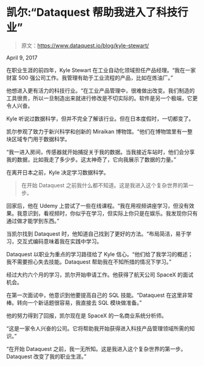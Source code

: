 # 凯尔:“Dataquest 帮助我进入了科技行业”

> 原文：<https://www.dataquest.io/blog/kyle-stewart/>

April 9, 2017

在职业生涯的前四年，Kyle Stewart 在工业自动化领域担任产品经理。“我在一家财富 500 强公司工作。我管理有助于工业流程的产品，比如在炼油厂。”

他想进入更有活力的科技行业。“在工业产品管理中，很难做出改变。我们制造的工具很贵，所以一旦制造出来就进行修改是不切实际的。软件是另一个极端，它更令人兴奋。

Kyle 听说过数据科学，但并不完全了解该行业。但在日本度假时，一切都变了。

凯尔参观了致力于新兴科学和创新的 Miraikan 博物馆。“他们在博物馆里有一整块区域专门用于数据科学。

“我一进入房间，传感器就开始捕捉关于我的数据。当我接近车站时，他们会分享我的数据，比如我走了多少步。这太神奇了，它向我展示了数据的力量。”

在离开日本之前，Kyle 决定学习数据科学。

> 在开始 Dataquest 之前我什么都不知道。这是我进入这个复杂世界的第一步。

回家后，他在 Udemy 上尝试了一些在线课程。“我在用视频讲座学习，但没有效果。我意识到，看视频时，你似乎在学习，但实际上你只是在娱乐。我发现你只有通过做才能学到东西。”

当凯尔找到 Dataquest 时，他知道自己找到了更好的方法。“布局简洁，易于学习，交互式编码意味着我在实践中学习。

Dataquest 以职业为重点的学习路径给了 Kyle 信心。“他们给了我学习的概述；我不需要担心失去技能。Dataquest 帮助我在不知所措的情况下学习。”

经过大约六个月的学习，凯尔开始申请工作。他获得了航天公司 SpaceX 的面试机会。

在第一次面试中，他意识到他要提高自己的 SQL 技能。“Dataquest 在这里非常棒。转向一个新话题很容易，我直接去 SQL 模块做准备。”

他的努力得到了回报，凯尔现在是 SpaceX 的一名商业系统分析师。

“这是一家令人兴奋的公司。它将帮助我开始获得进入科技产品管理领域所需的知识。”

“在开始 Dataquest 之前，我一无所知。这是我进入这个复杂世界的第一步。Dataquest 改变了我的职业生涯。”
